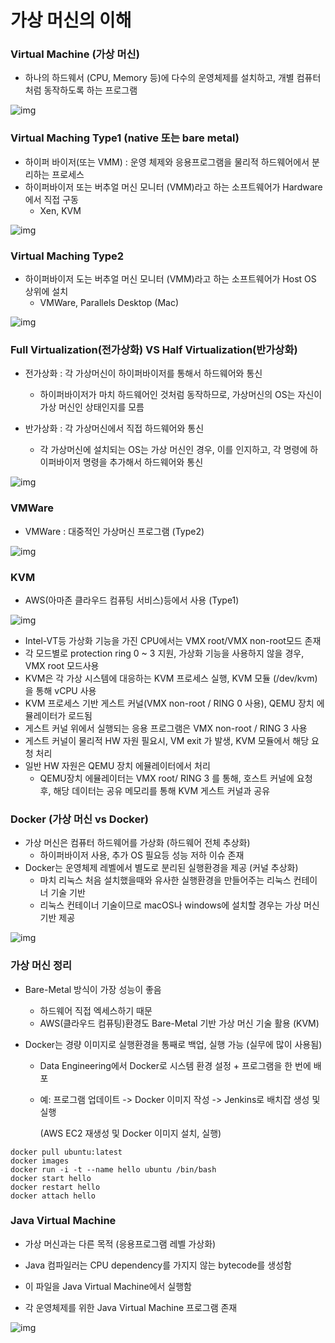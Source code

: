 # 가상 머신의 이해



### Virtual Machine (가상 머신)

- 하나의 하드웨서 (CPU, Memory 등)에 다수의 운영체제를 설치하고, 개별 컴퓨터처럼 동작하도록 하는 프로그램



![img](../image/os/os_image61.png)



### Virtual Maching Type1 (native 또는 bare metal)

- 하이퍼 바이저(또는 VMM) : 운영 체제와 응용프로그램을 물리적 하드웨어에서 분리하는 프로세스
- 하이퍼바이저 또는 버추얼 머신 모니터 (VMM)라고 하는 소프트웨어가 Hardware에서 직접 구동
  - Xen, KVM

![img](../image/os/os_image62.png)



### Virtual Maching Type2

- 하이퍼바이저 도는 버추얼 머신 모니터 (VMM)라고 하는 소프트웨어가 Host OS 상위에 설치
  - VMWare, Parallels Desktop (Mac)

![img](../image/os/os_image63.png)



### Full Virtualization(전가상화) VS Half Virtualization(반가상화)

- 전가상화 : 각 가상머신이 하이퍼바이저를 통해서 하드웨어와 통신
  - 하이퍼바이저가 마치 하드웨어인 것처럼 동작하므로, 가상머신의 OS는 자신이 가상 머신인 상태인지를 모름

- 반가상화 : 각 가상머신에서 직접 하드웨어와 통신
  - 각 가상머신에 설치되는 OS는 가상 머신인 경우, 이를 인지하고, 각 명령에 하이퍼바이저 명령을 추가해서 하드웨어와 통신

![img](../image/os/os_image64.png)





### VMWare

- VMWare : 대중적인 가상머신 프로그램 (Type2)

![img](../image/os/os_image65.png)



### KVM

- AWS(아마존 클라우드 컴퓨팅 서비스)등에서 사용 (Type1)

![img](../image/os/os_image66.png)

- Intel-VT등 가상화 기능을 가진 CPU에서는 VMX root/VMX non-root모드 존재
- 각 모드별로 protection ring 0 ~ 3 지원, 가상화 기능을 사용하지 않을 경우, VMX root 모드사용
- KVM은 각 가상 시스템에 대응하는 KVM 프로세스 실행, KVM 모듈 (/dev/kvm)을 통해 vCPU 사용
- KVM 프로세스 기반 게스트 커널(VMX non-root / RING 0 사용), QEMU 장치 에뮬레이터가 로드됨
- 게스트 커널 위에서 실행되는 응용 프로그램은 VMX non-root / RING 3 사용
- 게스트 커널이 물리적 HW 자원 필요시, VM exit 가 발생, KVM 모듈에서 해당 요청 처리
- 일반 HW 자원은 QEMU 장치 에뮬레이터에서 처리
  - QEMU장치 에뮬레이터는 VMX root/ RING 3 를 통해, 호스트 커널에 요청 후, 해당 데이터는 공유 메모리를 통해 KVM 게스트 커널과 공유



### Docker (가상 머신 vs Docker)

- 가상 머신은 컴퓨터 하드웨어를 가상화 (하드웨어 전체 추상화)
  - 하이퍼바이저 사용, 추가 OS 필요등 성능 저하 이슈 존재
- Docker는 운영체제 레벨에서 별도로 분리된 실행환경을 제공 (커널 추상화)
  - 마치 리눅스 처음 설치했을때와 유사한 실행환경을 만들어주는 리눅스 컨테이너 기술 기반
  - 리눅스 컨테이너 기술이므로 macOS나 windows에 설치할 경우는 가상 머신 기반 제공

![img](../image/os/os_image67.png)



### 가상 머신 정리

- Bare-Metal 방식이 가장 성능이 좋음

  - 하드웨어 직접 엑세스하기 때문
  - AWS(클라우드 컴퓨팅)환경도 Bare-Metal 기반 가상 머신 기술 활용 (KVM)

- Docker는 경량 이미지로 실행환경을 통째로 백업, 실행 가능 (실무에 많이 사용됨)

  - Data Engineering에서 Docker로 시스템 환경 설정 + 프로그램을 한 번에 배포

  - 예: 프로그램 업데이트 -> Docker 이미지 작성 -> Jenkins로 배치잡 생성 및 실행

    (AWS EC2 재생성 및 Docker 이미지 설치, 실행)

```
docker pull ubuntu:latest
docker images
docker run -i -t --name hello ubuntu /bin/bash
docker start hello
docker restart hello
docker attach hello
```



### Java Virtual Machine

- 가상 머신과는 다른 목적 (응용프로그램 레벨 가상화)

- Java 컴파일러는 CPU dependency를 가지지 않는 bytecode를 생성함

- 이 파일을 Java Virtual Machine에서 실행함

- 각 운영체제를 위한 Java Virtual Machine 프로그램 존재

  

![img](../image/os/os_image68.png)
